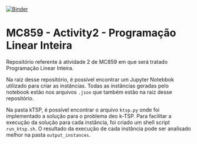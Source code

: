 [![Binder](https://mybinder.org/badge_logo.svg)](https://mybinder.org/v2/gh/remmessias/MC859-Activity2/main)
# MC859 - Activity2 - Programação Linear Inteira
Repositório referente à atividade 2 de MC859 em que será tratado Programação Linear Inteira.

Na raiz desse repositório, é possível encontrar um Jupyter Notebbok utilizado para criar as instâncias. Todas as instâncias geradas pelo notebook estão nos arquivos `.json` que também estão na raiz desse repositório.

Na pasta kTSP, é possível encontrar o arquivo `ktsp.py` onde foi implementado a solução para o problema deo k-TSP. Para facilitar a execução da solução para cada instância, foi criado um shell script `run_ktsp.sh`. O resultado da execução de cada instância pode ser analisado melhor na pasta `output_instances`.

